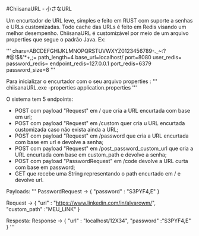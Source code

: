 #ChiisanaURL - 小さなURL

Um encurtador de URL leve, simples e feito em RUST com suporte a senhas e URLs customizadas.
Todo cache das URLs é feito em Redis visando um melhor desempenho.
ChiisanaURL é customizável por meio de um arquivo properties que segue o padrão Java. Ex:

'''
chars=ABCDEFGHIJKLMNOPQRSTUVWXYZ0123456789-._~:?#@!$&'*+,;=
path_length=4
base_url=localhost/
port=8080
user_redis=
password_redis=
endpoint_redis=127.0.0.1
port_redis=6379
password_size=8
'''

Para inicializar o encurtador com o seu arquivo properties :
'''
chiisanaURL.exe -properties application.properties
'''

O sistema tem 5 endpoints:
* POST com payload "Request" em / que cria a URL encurtada com base em url;
* POST com payload "Request" em /custom quer cria u URL encurtada customizada caso não exista ainda a URL;
* POST com payload "Request" em /password que cria a URL encurtada com base em url e devolve a senha;
* POST com payload "Request" em /post_password_custom_url que cria a URL encurtada com base em custom_path e devolve a senha;
* POST com payload "PasswordRequest" em /code devolve a URL curta com base em password;
* GET que recebe uma String representando o path encurtado em / e devolve url.

Payloads:
'''
PasswordRequest -> {
    "password" : "S3PYF4,E"
}

Request -> {
    "url" : "https://www.linkedin.com/in/alvarowm/",
    "custom_path" :"MEU_LINK"
}

Resposta:
Response -> {
    "url" : "localhost/12X34",
    "password" :"S3PYF4,E"
}
'''







